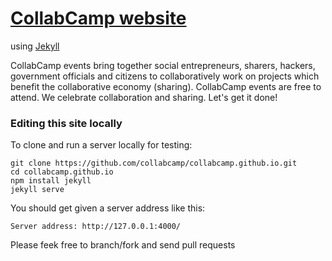# [CollabCamp website](http://collab.camp/)

using [Jekyll](http://jekyllrb.com/)

CollabCamp events bring together social entrepreneurs, sharers, hackers, government officials and citizens to collaboratively work on projects which benefit the collaborative economy (sharing). CollabCamp events are free to attend. We celebrate collaboration and sharing. Let's get it done! 

### Editing this site locally

To clone and run a server locally for testing:

    git clone https://github.com/collabcamp/collabcamp.github.io.git
    cd collabcamp.github.io
    npm install jekyll
    jekyll serve

You should get given a server address like this:

    Server address: http://127.0.0.1:4000/

Please feek free to branch/fork and send pull requests
